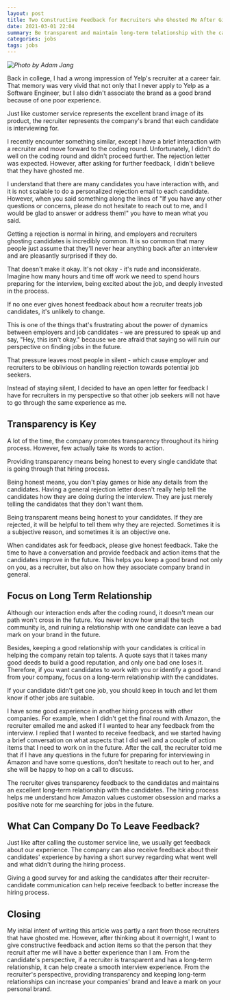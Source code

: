 ```yaml
---
layout: post
title: Two Constructive Feedback for Recruiters who Ghosted Me After Giving A Rejection Letter
date: 2021-03-01 22:04
summary: Be transparent and maintain long-term telationship with the candidates
categories: jobs
tags: jobs
---
```


_![Photo by Adam Jang](https://images.unsplash.com/photo-1495106245177-55dc6f43e83f?ixid=MXwxMjA3fDB8MHxwaG90by1wYWdlfHx8fGVufDB8fHw%3D&ixlib=rb-1.2.1&auto=format&fit=crop&w=1050&q=80)_

Back in college, I had a wrong impression of Yelp's recruiter at a career fair. That memory was very vivid that not only that I never apply to Yelp as a Software Engineer, but I also didn't associate the brand as a good brand because of one poor experience.

Just like customer service represents the excellent brand image of its product, the recruiter represents the company's brand that each candidate is interviewing for. 

I recently encounter something similar, except I have a brief interaction with a recruiter and move forward to the coding round. Unfortunately, I didn't do well on the coding round and didn't proceed further. The rejection letter was expected. However, after asking for further feedback, I didn't believe that they have ghosted me.

I understand that there are many candidates you have interaction with, and it is not scalable to do a personalized rejection email to each candidate. However, when you said something along the lines of "If you have any other questions or concerns, please do not hesitate to reach out to me, and I would be glad to answer or address them!" you have to mean what you said. 

Getting a rejection is normal in hiring, and employers and recruiters ghosting candidates is incredibly common. It is so common that many people just assume that they'll never hear anything back after an interview and are pleasantly surprised if they do.

That doesn't make it okay. It's not okay - it's rude and inconsiderate. Imagine how many hours and time off work we need to spend hours preparing for the interview, being excited about the job, and deeply invested in the process.

If no one ever gives honest feedback about how a recruiter treats job candidates, it's unlikely to change. 

This is one of the things that's frustrating about the power of dynamics between employers and job candidates - we are pressured to speak up and say, "Hey, this isn't okay." because we are afraid that saying so will ruin our perspective on finding jobs in the future. 

That pressure leaves most people in silent - which cause employer and recruiters to be oblivious on handling rejection towards potential job seekers. 

Instead of staying silent, I decided to have an open letter for feedback I have for recruiters in my perspective so that other job seekers will not have to go through the same experience as me.  

## Transparency is Key
A lot of the time, the company promotes transparency throughout its hiring process. However, few actually take its words to action.

Providing transparency means being honest to every single candidate that is going through that hiring process.


Being honest means, you don't play games or hide any details from the candidates. Having a general rejection letter doesn't really help tell the candidates how they are doing during the interview. They are just merely telling the candidates that they don't want them. 

Being transparent means being honest to your candidates. If they are rejected, it will be helpful to tell them why they are rejected. Sometimes it is a subjective reason, and sometimes it is an objective one. 

When candidates ask for feedback, please give honest feedback. Take the time to have a conversation and provide feedback and action items that the candidates improve in the future. This helps you keep a good brand not only on 
you, as a recruiter, but also on how they associate company brand in general.

## Focus on Long Term Relationship
Although our interaction ends after the coding round, it doesn't mean our path won't cross in the future. You never know how small the tech community is, and ruining a relationship with one candidate can leave a bad mark on your brand in the future.

Besides, keeping a good relationship with your candidates is critical in helping the company retain top talents. A quote says that it takes many good deeds to build a good reputation, and only one bad one loses it. Therefore, if you want candidates to work with you or identify a good brand from your company, focus on a long-term relationship with the candidates.

If your candidate didn't get one job, you should keep in touch and let them know if other jobs are suitable. 

I have some good experience in another hiring process with other companies. For example, when I didn't get the final round with Amazon, the recruiter emailed me and asked if I wanted to hear any feedback from the interview. I replied that I wanted to receive feedback, and we started having a brief conversation on what aspects that I did well and a couple of action items that I need to work on in the future. After the call, the recruiter told me that if I have any questions in the future for preparing for interviewing in Amazon and have some questions, don't hesitate to reach out to her, and she will be happy to hop on a call to discuss. 

The recruiter gives transparency feedback to the candidates and maintains an excellent long-term relationship with the candidates. The hiring process helps me understand how Amazon values customer obsession and marks a positive note for me searching for jobs in the future.

## What Can Company Do To Leave Feedback?
Just like after calling the customer service line, we usually get feedback about our experience. The company can also receive feedback about their candidates' experience by having a short survey regarding what went well and what didn't during the hiring process. 

Giving a good survey for and asking the candidates after their recruiter-candidate communication can help receive feedback to better increase the hiring process.


## Closing
My initial intent of writing this article was partly a rant from those recruiters that have ghosted me. However, after thinking about it overnight, I want to give constructive feedback and action items so that the person that they recruit after me will have a better experience than I am. From the candidate's perspective, if a recruiter is transparent and has a long-term relationship, it can help create a smooth interview experience. From the recruiter's perspective, providing transparency and keeping long-term relationships can increase your companies' brand and leave a mark on your personal brand.
